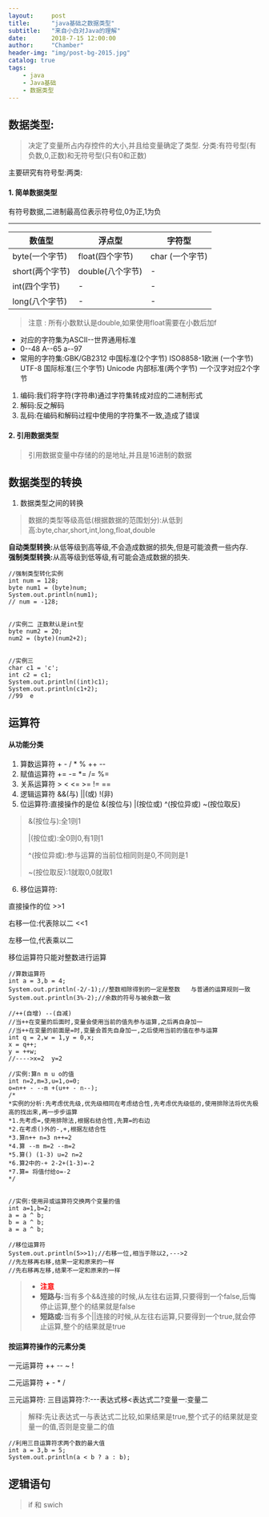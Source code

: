```yaml
---
layout:     post
title:      "java基础之数据类型"
subtitle:   "来自小白对Java的理解"
date:       2018-7-15 12:00:00
author:     "Chamber"
header-img: "img/post-bg-2015.jpg"
catalog: true
tags:
    - java
    - Java基础
    - 数据类型
---
```

## 数据类型:
>决定了变量所占内存控件的大小,并且给变量确定了类型.
分类:有符号型(有负数,0,正数)和无符号型(只有0和正数)

主要研究有符号型:两类:
#### 1. 简单数据类型<br>
有符号数据,二进制最高位表示符号位,0为正,1为负<br/>

---

数值型 | 浮点型 | 字符型
---|--- |---
byte(一个字节) |float(四个字节) | char (一个字节)
short(两个字节)  | double(八个字节)| -
 int(四个字节) | - | -
long(八个字节)  | - | -

> 注意 :
所有小数默认是double,如果使用float需要在小数后加f

- 对应的字符集为ASCII--世界通用标准
- 0--48 A--65 a--97
- 常用的字符集:GBK/GB2312 中国标准(2个字节) ISO8858-1欧洲 (一个字节) UTF-8 国际标准(三个字节) Unicode 内部标准(两个字节)  一个汉字对应2个字节


1. 编码:我们将字符(字符串)通过字符集转成对应的二进制形式
1. 解码:反之解码
1. 乱码:在编码和解码过程中使用的字符集不一致,造成了错误



#### 2. 引用数据类型

> 引用数据变量中存储的的是地址,并且是16进制的数据

## 数据类型的转换

1. 数据类型之间的转换
> 数据的类型等级高低(根据数据的范围划分):从低到高:byte,char,short,int,long,float,double

<b>自动类型转换:</b>从低等级到高等级,不会造成数据的损失,但是可能浪费一些内存.<br>
<b>强制类型转换:</b>从高等级到低等级,有可能会造成数据的损失.<br>


```
//强制类型转化实例
int num = 128;
byte num1 = (byte)num;
System.out.println(num1);
// num = -128;


//实例二 正数默认是int型
byte num2 = 20;
num2 = (byte)(num2+2);


//实例三
char c1 = 'c';
int c2 = c1;
System.out.println((int)c1);
System.out.println(c1+2);
//99  e
```

## 运算符
#### 从功能分类
1. 算数运算符 + - / * % ++ -- 
2. 赋值运算符  += -= *= /= %=
3. 关系运算符 >  <  <=  >=  !=  ==
4. 逻辑运算符  &&(与)  ||(或)   !(非)
5. 位运算符:直接操作的是位 &(按位与) |(按位或) ^(按位异或) ~(按位取反)
> &(按位与):全1则1
> 
> |(按位或):全0则0,有1则1 
> 
> ^(按位异或):参与运算的当前位相同则是0,不同则是1 
> 
> ~(按位取反):1就取0,0就取1


6. 移位运算符:

 直接操作的位 >>1
 
 右移一位:代表除以二  <<1
 
 左移一位,代表乘以二
 
 移位运算符只能对整数进行运算

```
//算数运算符
int a = 3,b = 4;
System.out.println(-2/-1);//整数相除得到的一定是整数   与普通的运算规则一致
System.out.println(3%-2);//余数的符号与被余数一致

//++(自增) --(自减)
//当++在变量的后面时,变量会使用当前的值先参与运算,之后再自身加一
//当++在变量的前面是=时,变量会首先自身加一,之后使用当前的值在参与运算
int q = 2,w = 1,y = 0,x;
x = q++;
y = ++w;
//---->x=2  y=2

//实例:算n m u o的值
int n=2,m=3,u=1,o=0;
o=n++ - --m +(u++ - n--);
/*
*实例的分析:先考虑优先级,优先级相同在考虑结合性,先考虑优先级低的,使用排除法将优先极高的找出来,再一步步运算
*1.先考虑=,使用排除法,根据右结合性,先算=的右边
*2.在考虑()外的-,+,根据左结合性
*3.算n++ n=3 n++=2
*4.算 --m m=2 --m=2
*5.算() (1-3) u=2 n=2
*6.算2中的-+ 2-2+(1-3)=-2
*7.算= 将值付给o=-2
*/


//实例:使用异或运算符交换两个变量的值
int a=1,b=2;
a = a ^ b;
b = a ^ b;
a = a ^ b;

//移位运算符
System.out.println(5>>1);//右移一位,相当于除以2,--->2
//先左移再右移,结果一定和原来的一样
//先右移再左移,结果不一定和原来的一样
```
>- <b><font color="red">注意</font></b>
>- <b>短路与:</b>当有多个&&连接的时候,从左往右运算,只要得到一个false,后悔停止运算,整个的结果就是false
>- <b>短路或:</b>当有多个||连接的时候,从左往右运算,只要得到一个true,就会停止运算,整个的结果就是true
#### 按运算符操作的元素分类

一元运算符 ++  -- ~ ! 

二元运算符 + -  * / 

三元运算符: 三目运算符:?:---表达式移<表达式二?变量一:变量二
>解释:先让表达式一与表达式二比较,如果结果是true,整个式子的结果就是变量一的值,否则是变量二的值
```
//利用三目运算符求两个数的最大值
int a = 3,b = 5;
System.out.println(a < b ? a : b);
```

## 逻辑语句
> if 和 swich